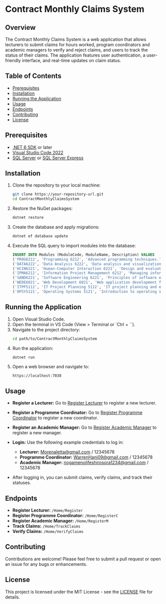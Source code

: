 
# Contract Monthly Claims System

## Overview
The Contract Monthly Claims System is a web application that allows lecturers to submit claims for hours worked, program coordinators and academic managers to verify and reject claims, and users to track the status of their claims. The application features user authentication, a user-friendly interface, and real-time updates on claim status.

## Table of Contents
- [Prerequisites](#prerequisites)
- [Installation](#installation)
- [Running the Application](#running-the-application)
- [Usage](#usage)
- [Endpoints](#endpoints)
- [Contributing](#contributing)
- [License](#license)

## Prerequisites
- [.NET 6 SDK](https://dotnet.microsoft.com/download/dotnet/6.0) or later
- [Visual Studio Code 2022](https://code.visualstudio.com/)
- [SQL Server](https://www.microsoft.com/en-us/sql-server/sql-server-downloads) or [SQL Server Express](https://www.microsoft.com/en-us/sql-server/sql-server-downloads#express)

## Installation
1. Clone the repository to your local machine:
    ```bash
    git clone https://your-repository-url.git
    cd ContractMonthlyClaimsSystem
    ```

2. Restore the NuGet packages:
    ```bash
    dotnet restore
    ```

3. Create the database and apply migrations:
    ```bash
    dotnet ef database update
    ```

4. Execute the SQL query to import modules into the database:
    ```sql
    INSERT INTO Modules (ModuleCode, ModuleName, Description) VALUES
    ('PROG6212', 'Programming 6212', 'Advanced programming techniques.'),
    ('DATA6222', 'Data Analysis 6222', 'Data analysis and visualization.'),
    ('HCIN6221', 'Human-Computer Interaction 6221', 'Design and evaluation of user interfaces.'),
    ('IPMA6212', 'Information Project Management 6212', 'Managing information systems projects.'),
    ('SAND6221', 'Software Engineering 6221', 'Principles of software engineering.'),
    ('WEDE6021', 'Web Development 6021', 'Web application development fundamentals.'),
    ('ITPP5112', 'IT Project Planning 5112', 'IT project planning and execution.'),
    ('OPSY5121', 'Operating Systems 5121', 'Introduction to operating systems.');
    ```

## Running the Application
1. Open Visual Studio Code.
2. Open the terminal in VS Code (View > Terminal or `Ctrl + ``).
3. Navigate to the project directory:
    ```bash
    cd path/to/ContractMonthlyClaimsSystem
    ```
4. Run the application:
    ```bash
    dotnet run
    ```
5. Open a web browser and navigate to:
    ```plaintext
    https://localhost:7038
    ```

## Usage
- **Register a Lecturer:** Go to [Register Lecturer](https://localhost:7038/Home/Register) to register a new lecturer.
- **Register a Programme Coordinator:** Go to [Register Programme Coordinator](https://localhost:7038/Home/RegisterC) to register a new coordinator.
- **Register an Academic Manager:** Go to [Register Academic Manager](https://localhost:7038/Home/RegisterM) to register a new manager.
- **Login:** Use the following example credentials to log in:
    - **Lecturer:** Morenaletta@gmail.com / 12345678
    - **Programme Coordinator:** WarrenHani09@gmail.com / 12345678
    - **Academic Manager:** nogamenolifeshirosora1234@gmail.com / 12345678

- After logging in, you can submit claims, verify claims, and track their statuses.

## Endpoints
- **Register Lecturer:** `/Home/Register`
- **Register Programme Coordinator:** `/Home/RegisterC`
- **Register Academic Manager:** `/Home/RegisterM`
- **Track Claims:** `/Home/TrackClaims`
- **Verify Claims:** `/Home/VerifyClaims`

## Contributing
Contributions are welcome! Please feel free to submit a pull request or open an issue for any bugs or enhancements.

## License
This project is licensed under the MIT License - see the [LICENSE](LICENSE) file for details.
